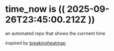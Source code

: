 # time_now is (( 2025-09-26T23:45:00.212Z ))

an automated repo that shows the currnent time

inspired by [breakingheatmap](https://github.com/breakingheatmap/breakingheatmap)